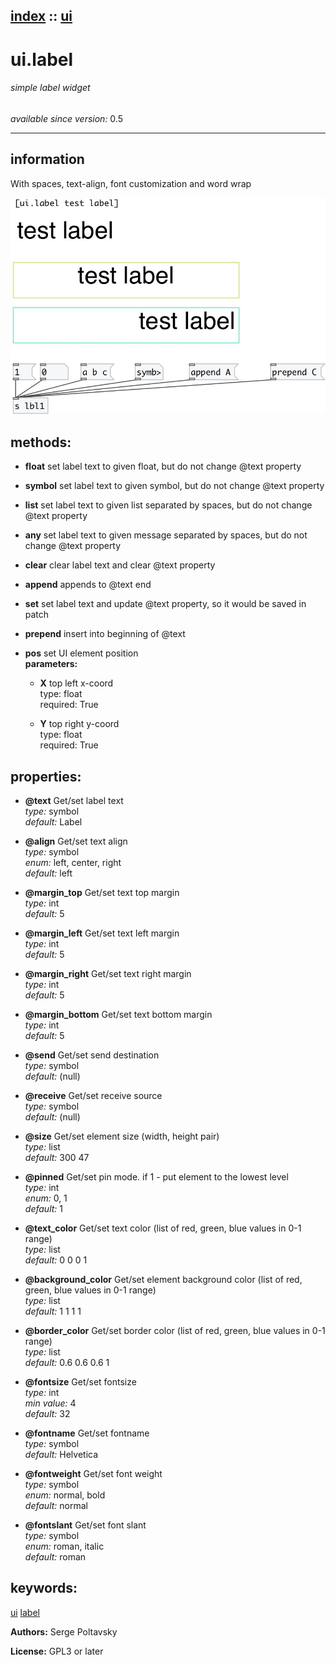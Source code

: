 [index](index.html) :: [ui](category_ui.html)
---

# ui.label

###### simple label widget

*available since version:* 0.5

---


## information
With spaces, text-align, font customization and word wrap



[![example](../examples/img/ui.label.jpg)](../examples/pd/ui.label.pd)





## methods:

* **float**
set label text to given float, but do not change @text property<br>

* **symbol**
set label text to given symbol, but do not change @text property<br>

* **list**
set label text to given list separated by spaces, but do not change @text
property<br>

* **any**
set label text to given message separated by spaces, but do not change @text
property<br>

* **clear**
clear label text and clear @text property<br>

* **append**
appends to @text end<br>

* **set**
set label text and update @text property, so it would be saved in patch<br>

* **prepend**
insert into beginning of @text<br>

* **pos**
set UI element position<br>
  __parameters:__
  - **X** top left x-coord<br>
    type: float <br>
    required: True <br>

  - **Y** top right y-coord<br>
    type: float <br>
    required: True <br>




## properties:

* **@text** 
Get/set label text<br>
_type:_ symbol<br>
_default:_ Label<br>

* **@align** 
Get/set text align<br>
_type:_ symbol<br>
_enum:_ left, center, right<br>
_default:_ left<br>

* **@margin_top** 
Get/set text top margin<br>
_type:_ int<br>
_default:_ 5<br>

* **@margin_left** 
Get/set text left margin<br>
_type:_ int<br>
_default:_ 5<br>

* **@margin_right** 
Get/set text right margin<br>
_type:_ int<br>
_default:_ 5<br>

* **@margin_bottom** 
Get/set text bottom margin<br>
_type:_ int<br>
_default:_ 5<br>

* **@send** 
Get/set send destination<br>
_type:_ symbol<br>
_default:_ (null)<br>

* **@receive** 
Get/set receive source<br>
_type:_ symbol<br>
_default:_ (null)<br>

* **@size** 
Get/set element size (width, height pair)<br>
_type:_ list<br>
_default:_ 300 47<br>

* **@pinned** 
Get/set pin mode. if 1 - put element to the lowest level<br>
_type:_ int<br>
_enum:_ 0, 1<br>
_default:_ 1<br>

* **@text_color** 
Get/set text color (list of red, green, blue values in 0-1 range)<br>
_type:_ list<br>
_default:_ 0 0 0 1<br>

* **@background_color** 
Get/set element background color (list of red, green, blue values in 0-1 range)<br>
_type:_ list<br>
_default:_ 1 1 1 1<br>

* **@border_color** 
Get/set border color (list of red, green, blue values in 0-1 range)<br>
_type:_ list<br>
_default:_ 0.6 0.6 0.6 1<br>

* **@fontsize** 
Get/set fontsize<br>
_type:_ int<br>
_min value:_ 4<br>
_default:_ 32<br>

* **@fontname** 
Get/set fontname<br>
_type:_ symbol<br>
_default:_ Helvetica<br>

* **@fontweight** 
Get/set font weight<br>
_type:_ symbol<br>
_enum:_ normal, bold<br>
_default:_ normal<br>

* **@fontslant** 
Get/set font slant<br>
_type:_ symbol<br>
_enum:_ roman, italic<br>
_default:_ roman<br>







## keywords:

[ui](keywords/ui.html)
[label](keywords/label.html)






**Authors:** Serge Poltavsky




**License:** GPL3 or later





